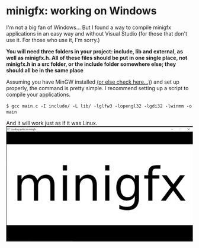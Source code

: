 # minigfx: working on Windows

I'm not a big fan of Windows... But I found a way to compile minigfx applications in an easy way and without Visual Studio (for those that don't use it. For those who use it, I'm sorry.)

**You will need three folders in your project: include, lib and external, as well as minigfx.h. All of these files should be put in one single place, not minigfx.h in a src folder, or the include folder somewhere else; they should all be in the same place**

Assuming you have MinGW installed [(or else check here...)](http://mingw-w64.org/doku.php/download/mingw-builds)) and set up properly, the command is pretty simple. I recommend setting up a script to compile your applications.

```
$ gcc main.c -I include/ -L lib/ -lglfw3 -lopengl32 -lgdi32 -lwinmm -o main
```
And it will work just as if it was Linux.
![](./windows.PNG)